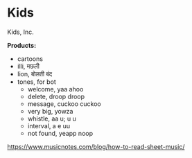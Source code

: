 # Kids
Kids, Inc. 

**Products:**
- cartoons 
- illi, मछली
- lion, बोलती बंद
- tones, for bot
  - welcome, yaa ahoo
  - delete, droop droop
  - message, cuckoo cuckoo
  - very big, yowza
  - whistle, aa u; u u
  - interval, a e uu
  - not found, yeapp noop 

https://www.musicnotes.com/blog/how-to-read-sheet-music/
